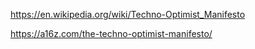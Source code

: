 https://en.wikipedia.org/wiki/Techno-Optimist_Manifesto

https://a16z.com/the-techno-optimist-manifesto/

